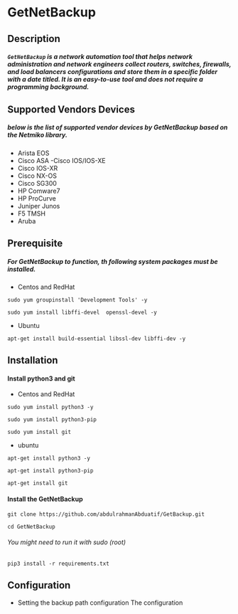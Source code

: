 # GetNetBackup
## Description
##### `GetNetBackup` is a network automation tool that helps network administration and network engineers collect routers, switches, firewalls, and load balancers configurations and store them in a specific folder with a date titled. It is an easy-to-use tool and does not require a programming background.

## Supported Vendors Devices
##### below is the list of supported vendor devices by GetNetBackup based on the Netmiko library. 
  - Arista EOS
  - Cisco ASA
   -Cisco IOS/IOS-XE
  - Cisco IOS-XR
  - Cisco NX-OS
  - Cisco SG300
  - HP Comware7
  - HP ProCurve
  - Juniper Junos
  - F5 TMSH
  - Aruba

## Prerequisite
##### For GetNetBackup to function, th following system packages must be installed.
- Centos and RedHat
```
sudo yum groupinstall 'Development Tools' -y
```
```
sudo yum install libffi-devel  openssl-devel -y
```
- Ubuntu
```
apt-get install build-essential libssl-dev libffi-dev -y
```
## Installation
#### Install python3 and git
* Centos and RedHat
```
sudo yum install python3 -y
```
```
sudo yum install python3-pip
```
```
sudo yum install git
```
* ubuntu
```
apt-get install python3 -y
```
```
apt-get install python3-pip
```
```
apt-get install git
```

#### Install the GetNetBackup
```
git clone https://github.com/abdulrahmanAbduatif/GetBackup.git
```
```
cd GetNetBackup
```
###### You might need to run it with sudo (root)
```
pip3 install -r requirements.txt
````

## Configuration
- Setting the backup path configuration
The configuration

